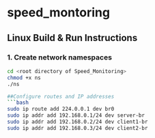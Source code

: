 # speed_montoring
## Linux Build & Run Instructions

### 1. Create network namespaces
```bash
cd <root directory of Speed_Monitoring>
chmod +x ns
./ns

##Configure routes and IP addresses
```bash
sudo ip route add 224.0.0.1 dev br0
sudo ip addr add 192.168.0.1/24 dev server-br
sudo ip addr add 192.168.0.2/24 dev client1-br
sudo ip addr add 192.168.0.3/24 dev client2-br

